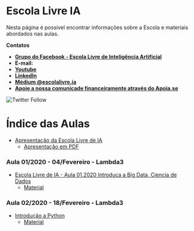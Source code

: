 # Escola Livre IA

Nesta página é possível encontrar informações sobre a Escola e materiais abordados nas aulas.

**Contatos**

- [**Grupo do Facebook - Escola Livre de Inteligência Artificial**](https://www.facebook.com/Escola-Livre-de-Intelig%C3%AAncia-Artificial-111172507104659/)
- **E-mail:** 
- [**Youtube**](https://www.youtube.com/channel/UCLsS3dxDbu5uWcCJQxNdt9Q)
- [**LinkedIn**](https://www.linkedin.com/company/escolalivre-ia/)
- [**Médium @escolalivre.ia**](https://medium.com/@escolalivre.ia)
- [**Apoie a nossa comunicade financeiramente através do Apoia.se**](https://apoia.se/escolalivre-ia)

![Twitter Follow](https://img.shields.io/twitter/follow/escolalivre_ia?label=escolalivre_ia&style=social)

# Índice das Aulas

- [Apresentação da Escola Livre de IA](https://docs.google.com/presentation/d/1FYE8A1FMcJxOInJth9jFOLuCohqPTOZNEyJeWvOEfhQ/edit?usp=sharing)
	- [Apresentação em PDF](https://github.com/escolalivre-ia/aulas/blob/master/01_aula/Escola_Livre_IA_Apresentacao.pdf)
	
### Aula 01/2020 - 04/Fevereiro - Lambda3

- [Escola Livre de IA - Aula 01.2020 Introduca a Big Data, Ciencia de Dados]()
	- [Material](https://github.com/escolalivre-ia/aulas/blob/master/01_aula/Escola%20Livre%20de%20IA%20-%20Aula%2001.2020%20Introduca%20a%20Big%20Data%2C%20Ciencia%20de%20Dados.pdf) 

### Aula 02/2020 - 18/Fevereiro - Lambda3

- [Introdução a Python]()
	- [Material](https://github.com/escolalivre-ia/aulas/blob/master/02_aula/Escola%20Livre%20de%20IA%20-%20Introdu%C3%A7%C3%A3o%20ao%20Python%20-%2020200218.zip)

